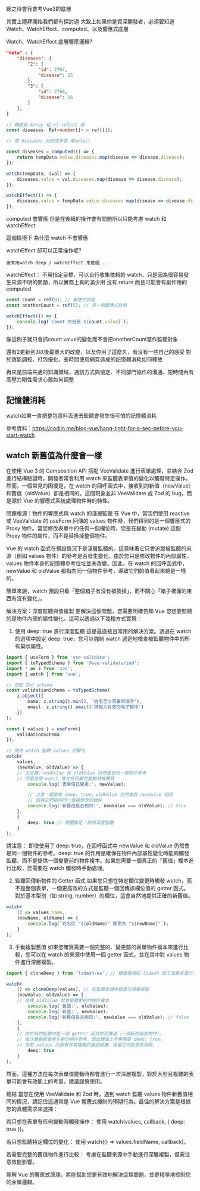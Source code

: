 總之待會我會考Vue3的底層

其實上禮拜開始我們都有探討過
大致上如果你是資深開發者，必須要知道Watch、WatchEffect、computed、以及響應式底層

Watch、WatchEffect
底層響應邏輯?

```json
"data" : {
    "diseases": {
        "2": {
            "id": 2767,
            "disease": 15
        },
        "3": {
            "id": 2768,
            "disease": 16
        }
    },
}
```

```ts
// 轉成純 Array 給 el-select 用
const diseases: Ref<number[]> = ref([]);

// 把 diseases 分割成多個 單select

const diseases = computed(() => {
    return tempData.value.diseases.map(disease => disease.disease);
});

watch(tempData, (val) => {
    diseases.value = val.diseases.map(disease => disease.disease);
});

watchEffect(() => {
    diseases.value = tempData.value.diseases.map(disease => disease.disease);
});
```

computed 會響應  但是在後續的操作會有問題所以只能考慮 watch 和 watchEffect

這個情境下 為什麼  watch 不會響應

watchEffect 卻可以正常操作呢?

`後來用watch deep / watchEffect 來處理...`

watchEffect：
不用指定目標，可以自行收集依賴的 watch，只是因為很容易發生來源不明的問題，所以實務上真的滿少用
沒有 return 而且可能會有副作用的 computed
```ts
const count = ref(0); // 響應式狀態
const anotherCount = ref(5); // 另一個響應式狀態

watchEffect(() => {
    console.log(`count 的值是 ${count.value}`);
});
```

像這例子就只會抓count.value的變化而不會把anotherCount當作監聽對象

還有2更新到3以後最重大的改變，以及你用了這麼久，有沒有一些自己的感受
對於效能調校、打包優化、長時間使用網頁造成的記憶體消耗如何釋放

再來是前端共通的知識領域，通訊方式與協定、不同部門協作的溝通、短時間內有高壓力剛性需求心態如何調整

## 記憶體消耗
watch如果一直把整包資料丟進去監聽會發生很可怕的記憶體消耗

參考資料：https://codlin.me/blog-vue/hang-tight-for-a-sec-before-you-start-watch

## watch 新舊值為什麼會一樣
在使用 Vue 3 的 Composition API 搭配 VeeValidate 進行表單處理，並結合 Zod 進行結構驗證時，開發者常會利用 watch 來監聽表單值的變化以觸發特定操作。然而，一個常見的困擾是，在 watch 的回呼函式中，接收到的新值（newValue）和舊值（oldValue）卻是相同的。這個現象並非 VeeValidate 或 Zod 的 bug，而是源於 Vue 的響應式系統處理物件時的特性。

問題根源：物件的響應式與 watch 的淺層監聽
在 Vue 中，當我們使用 reactive 或 VeeValidate 的 useForm 回傳的 values 物件時，我們得到的是一個響應式的 Proxy 物件。當您修改表單中的任何一個欄位時，您是在變動 (mutate) 這個 Proxy 物件的屬性，而不是替換掉整個物件。

Vue 的 watch 函式在預設情況下是淺層監聽的。這意味著它只會追蹤被監聽的來源（例如 values 物件）的參考是否發生變化。由於您只是修改物件的內部屬性，values 物件本身的記憶體參考位址並未改變。因此，在 watch 的回呼函式中，newValue 和 oldValue 都指向同一個物件參考，導致它們的值看起來總是一樣的。

簡單來說，watch 預設只看「整個箱子有沒有被換掉」，而不關心「箱子裡面的東西有沒有變化」。

解決方案：深度監聽與值複製
要解決這個問題，您需要明確告知 Vue 您想要監聽的是物件內部的屬性變化。這可以透過以下幾種方式實現：

1. 使用 deep: true 進行深度監聽
這是最直接且常用的解決方案。透過在 watch 的選項中設定 deep: true，您可以強制 watch 遞迴地檢查被監聽物件中的所有巢狀屬性。

```ts
import { useForm } from 'vee-validate';
import { toTypedSchema } from '@vee-validate/zod';
import * as z from 'zod';
import { watch } from 'vue';

// 您的 Zod schema
const validationSchema = toTypedSchema(
    z.object({
        name: z.string().min(2, '姓名至少需要兩個字'),
        email: z.string().email('請輸入有效的電子郵件')
    })
);

const { values } = useForm({
    validationSchema
});

// 使用 watch 監聽 values 的變化
watch(
    values,
    (newValue, oldValue) => {
    // 在這裡，newValue 和 oldValue 仍然會是同一個物件參考
    // 但是這個 watch 會在任何屬性變動時被觸發
        console.log('表單值已變更:', newValue);

        // 注意：即使有 deep: true，oldValue 仍然會與 newValue 相同
        // 因為它們指向同一個被修改的物件
        console.log('新舊值是否相同:', newValue === oldValue); // true
    },
    {
        deep: true // 關鍵設定：啟用深度監聽
    }
);
```
請注意： 即使使用了 deep: true，在回呼函式中 newValue 和 oldValue 仍然會是同一個物件的參考。deep: true 的作用是確保在物件內部屬性變化時能夠觸發監聽，而不是提供一個變更前的物件複本。如果您需要一個真正的「舊值」複本進行比較，您需要在 watch 觸發時手動處理。

2. 監聽回傳新物件的 Getter 函式
如果您只想在特定欄位變更時觸發 watch，而不是整個表單，一個更高效的方式是監聽一個回傳該欄位值的 getter 函式。對於基本型別（如 string, number）的欄位，這會自然地提供正確的新舊值。

```ts
watch(
    () => values.name,
    (newName, oldName) => {
        console.log(`姓名從 "${oldName}" 變更為 "${newName}"`);
    }
);
```
3. 手動複製舊值
如果您確實需要一個完整的、變更前的表單物件複本來進行比較，您可以在 watch 的來源中使用一個 getter 函式，並在其中對 values 物件進行深層複製。

```ts
import { cloneDeep } from 'lodash-es'; // 建議使用如 lodash 的工具庫來進行深層複製

watch(
    () => cloneDeep(values), // 在監聽來源中就進行深層複製
    (newValue, oldValue) => {
    // 這樣 oldValue 就會是變更前的物件複本
        console.log('舊值:', oldValue);
        console.log('新值:', newValue);
        console.log('新舊值是否相同:', newValue === oldValue); // false
    },
    {
    // 由於我們監聽的是一個 getter 函式的回傳值（一個新的複製物件），
    // 每次變動都會產生新的物件參考，因此理論上不再需要 deep: true。
    // 但若 values 內部有非常複雜的巢狀結構，保留它可能更為保險。
        deep: true
    }
);
```
然而，這種方法在每次表單值變動時都會進行一次深層複製，對於大型且複雜的表單可能會有效能上的考量，建議謹慎使用。

總結
當您在使用 VeeValidate 和 Zod 時，遇到 watch 監聽 values 物件新舊值相同的情況，請記住這通常是 Vue 響應式機制的預期行為。最佳的解決方案是根據您的具體需求來選擇：

若只想在表單有任何變動時觸發操作： 使用 watch(values, callback, { deep: true })。

若只想監聽特定欄位的變化： 使用 watch(() => values.fieldName, callback)。

若需要完整的舊值物件進行比較： 考慮在監聽來源中手動進行深層複製，但需注意效能影響。

理解 Vue 的響應式原理，將能幫助您更有效地解決這類問題，並更精準地控制您的表單邏輯。
